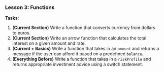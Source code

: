 ### Lesson 3: Functions
**Tasks**:
1. **(Current Section)** Write a function that converts currency from dollars to euros.
2. **(Current Section)** Write an arrow function that calculates the total interest on a given amount and rate.
3. **(Current + Basics)** Write a function that takes in an `amount` and returns a message if the user can afford it based on a predefined `balance`.
4. **(Everything Before)** Write a function that takes in a `riskProfile` and returns appropriate investment advice using a switch statement.
